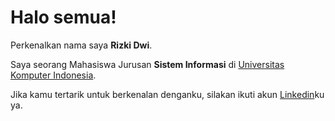 # Halo semua! 

Perkenalkan nama saya **Rizki Dwi**.<br>

Saya seorang Mahasiswa Jurusan **Sistem Informasi** di [Universitas Komputer Indonesia](https://www.unikom.ac.id/).<br>

Jika kamu tertarik untuk berkenalan denganku, silakan ikuti akun [Linkedin](https://www.linkedin.com/in/rizkidwi07/)ku ya.
